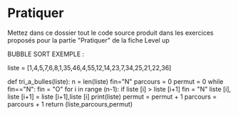 # Pratiquer

Mettez dans ce dossier tout le code source produit dans les exercices proposés pour la partie "Pratiquer" de la fiche Level up


BUBBLE SORT EXEMPLE :

liste = [1,4,5,7,6,8,1,35,46,4,55,12,14,23,7,34,25,21,22,36]

def tri_a_bulles(liste):
	n = len(liste)
	fin="N"
	parcours = 0
	permut = 0
	while fin=="N":
		fin = "O"
		for i in range (n-1):
			if liste [i] > liste [i+1]
			fin = "N"
			liste [i], liste [i+1] = liste [i+1],liste [i]
			print(liste)
			permut = permut + 1
			parcours = parcours + 1
return (liste,parcours,permut)
